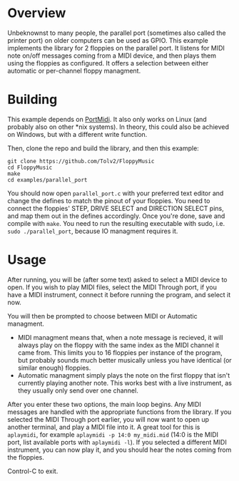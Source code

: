# Overview
Unbeknownst to many people, the parallel port (sometimes also called the printer port) on older computers can be used as GPIO. This example implements the library for 2 floppies on the parallel port. It listens for MIDI note on/off messages coming from a MIDI device, and then plays them using the floppies as configured. It offers a selection between either automatic or per-channel floppy managment.

# Building
This example depends on [PortMidi](https://github.com/PortMidi/PortMidi). It also only works on Linux (and probably also on other *nix systems). In theory, this could also be achieved on Windows, but with a different write function.

Then, clone the repo and build the library, and then this example:

```
git clone https://github.com/Tolv2/FloppyMusic
cd FloppyMusic
make
cd examples/parallel_port
```
You should now open `parallel_port.c` with your preferred text editor and change the defines to match the pinout of your floppies. You need to connect the floppies' STEP, DRIVE SELECT and DIRECTION SELECT pins, and map them out in the defines accordingly. Once you're done, save and compile with `make`. You need to run the resulting executable with sudo, i.e. `sudo ./parallel_port`, because IO managment requires it.

# Usage
After running, you will be (after some text) asked to select a MIDI device to open. If you wish to play MIDI files, select the MIDI Through port, if you have a MIDI instrument, connect it before running the program, and select it now. 

You will then be prompted to choose between MIDI or Automatic managment. 
- MIDI managment means that, when a note message is recieved, it will always play on the floppy with the same index as the MIDI channel it came from. This limits you to 16 floppies per instance of the program, but probably sounds much better musically unless you have identical (or similar enough) floppies.
- Automatic managment simply plays the note on the first floppy that isn't currently playing another note. This works best with a live instrument, as they usually only send over one channel.

After you enter these two options, the main loop begins. Any MIDI messages are handled with the appropriate functions from the library. If you selected the MIDI Through port earlier, you will now want to open up another terminal, and play a MIDI file into it. A great tool for this is `aplaymidi`, for example `aplaymidi -p 14:0 my_midi.mid` (14:0 is the MIDI port, list available ports with `aplaymidi -l`). If you selected a different MIDI instrument, you can now play it, and you should hear the notes coming from the floppies. 

Control-C to exit.